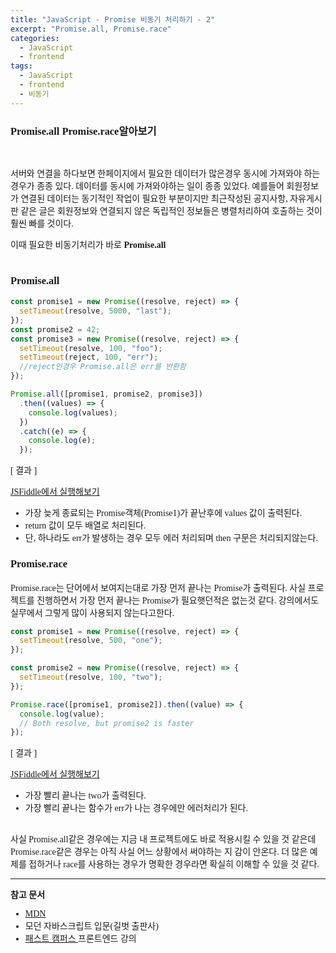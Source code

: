```yaml
---
title: "JavaScript - Promise 비동기 처리하기 - 2"
excerpt: "Promise.all, Promise.race"
categories:
  - JavaScript
  - frontend
tags:
  - JavaScript
  - frontend
  - 비동기
---
```


<style>
@font-face { font-family: 'IBMPlexSansKR-Regular';
   src: url('https://cdn.jsdelivr.net/gh/projectnoonnu/noonfonts_20-07@1.0/IBMPlexSansKR-Regular.woff') format('woff'); font-weight: normal; font-style: normal; }
body, a, h3, h4,h1{
font-family: 'IBMPlexSansKR-Regular';
}
td{
	border: 1px solid;
}
</style>

<h3>Promise.all Promise.race알아보기</h3><br>

<p>
서버와 연결을 하다보면 한페이지에서 필요한 데이터가 많은경우 동시에 가져와야 하는 경우가 종종 있다. 데이터를 동시에 가져와야하는 일이 종종 있었다. 예를들어 회원정보가 연결된 데이터는 동기적인 작업이 필요한 부분이지만 최근작성된 공지사항, 자유게시판 같은 글은 회원정보와 연결되지 않은 독립적인 정보들은 병렬처리하여 호출하는 것이 훨씬 빠를 것이다. <br>

이때 필요한 비동기처리가 바로 <b>Promise.all</b><br><br>

<h3>Promise.all</h3>

```javascript
const promise1 = new Promise((resolve, reject) => {
  setTimeout(resolve, 5000, "last");
});
const promise2 = 42;
const promise3 = new Promise((resolve, reject) => {
  setTimeout(resolve, 100, "foo");
  setTimeout(reject, 100, "err");
  //reject인경우 Promise.all은 err를 반환함
});

Promise.all([promise1, promise2, promise3])
  .then((values) => {
    console.log(values);
  })
  .catch((e) => {
    console.log(e);
  });
```

[ 결과 ]<br>

<a href="https://jsfiddle.net/hjleee/tvh48cxd/23/">JSFiddle에서 실행해보기 </a><br>

- 가장 늦게 종료되는 Promise객체(Promise1)가 끝난후에 values 값이 출력된다.
- return 값이 모두 배열로 처리된다.
- 단, 하나라도 err가 발생하는 경우 모두 에러 처리되며 then 구문은 처리되지않는다.

<h3>Promise.race </h3>

<p>Promise.race는 단어에서 보여지는대로 가장 먼저 끝나는 Promise가 출력된다. 사실 프로젝트를 진행하면서 가장 먼저 끝나는 Promise가 필요햇던적은 없는것 같다. 강의에서도 실무에서 그렇게 많이 사용되지 않는다고한다. </p>

```javascript
const promise1 = new Promise((resolve, reject) => {
  setTimeout(resolve, 500, "one");
});

const promise2 = new Promise((resolve, reject) => {
  setTimeout(resolve, 100, "two");
});

Promise.race([promise1, promise2]).then((value) => {
  console.log(value);
  // Both resolve, but promise2 is faster
});
```

[ 결과 ]

<a href="https://jsfiddle.net/hjleee/tvh48cxd/26/">JSFiddle에서 실행해보기 </a><br>

- 가장 빨리 끝나는 two가 출력된다.
- 가장 빨리 끝나는 함수가 err가 나는 경우에만 에러처리가 된다.
  <br><br>

사실 Promise.all같은 경우에는 지금 내 프로젝트에도 바로 적용시킬 수 있을 것 같은데 Promise.race같은 경우는 아직 사실 어느 상황에서 써야하는 지 감이 안온다. 더 많은 예제를 접하거나 race를 사용하는 경우가 명확한 경우라면 확실히 이해할 수 있을 것 같다.

<hr>

<b>참고 문서</b>

- <a href="https://developer.mozilla.org/ko/docs/Web/JavaScript/Reference/Global_Objects/Promise/all">MDN</a>
- 모던 자바스크립트 입문(길벗 출판사)
- <a href="https://www.fastcampus.co.kr/"> 패스트 캠퍼스 </a>프론트엔드 강의
